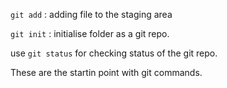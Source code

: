 `git add` : adding file to the staging area

`git init` : initialise folder as a git repo.

use `git status` for checking status of the git repo.

These are the startin point with git commands.
